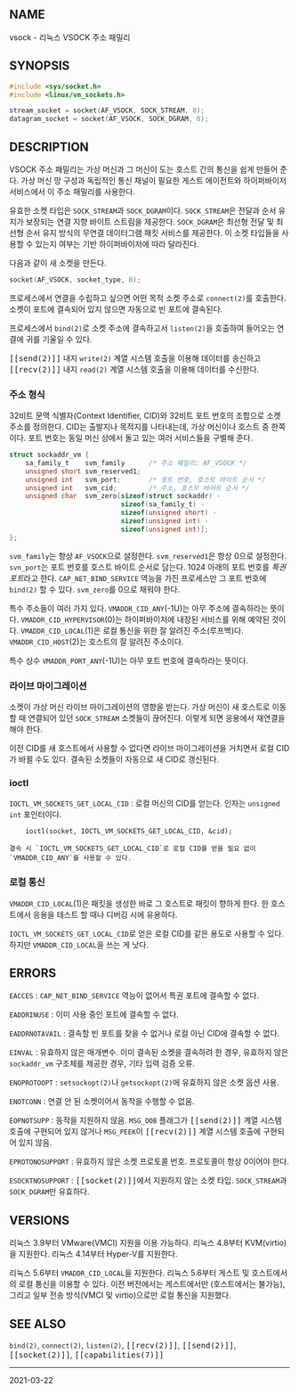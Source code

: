 ## NAME

vsock - 리눅스 VSOCK 주소 패밀리

## SYNOPSIS

```c
#include <sys/socket.h>
#include <linux/vm_sockets.h>

stream_socket = socket(AF_VSOCK, SOCK_STREAM, 0);
datagram_socket = socket(AF_VSOCK, SOCK_DGRAM, 0);
```

## DESCRIPTION

VSOCK 주소 패밀리는 가상 머신과 그 머신이 도는 호스트 간의 통신을 쉽게 만들어 준다. 가상 머신 망 구성과 독립적인 통신 채널이 필요한 게스트 에이전트와 하이퍼바이저 서비스에서 이 주소 패밀리를 사용한다.

유효한 소켓 타입은 `SOCK_STREAM`과 `SOCK_DGRAM`이다. `SOCK_STREAM`은 전달과 순서 유지가 보장되는 연결 지향 바이트 스트림을 제공한다. `SOCK_DGRAM`은 최선형 전달 및 최선형 순서 유지 방식의 무연결 데이터그램 패킷 서비스를 제공한다. 이 소켓 타입들을 사용할 수 있는지 여부는 기반 하이퍼바이저에 따라 달라진다.

다음과 같이 새 소켓을 만든다.

```c
socket(AF_VSOCK, socket_type, 0);
```

프로세스에서 연결을 수립하고 싶으면 어떤 목적 소켓 주소로 `connect(2)`를 호출한다. 소켓이 포트에 결속되어 있지 않으면 자동으로 빈 포트에 결속된다.

프로세스에서 `bind(2)`로 소켓 주소에 결속하고서 `listen(2)`을 호출하여 들어오는 연결에 귀를 기울일 수 있다.

<tt>[[send(2)]]</tt> 내지 `write(2)` 계열 시스템 호출을 이용해 데이터를 송신하고 <tt>[[recv(2)]]</tt> 내지 `read(2)` 계열 시스템 호출을 이용해 데이터를 수신한다.

### 주소 형식

32비트 문맥 식별자(Context Identifier, CID)와 32비트 포트 번호의 조합으로 소켓 주소를 정의한다. CID는 출발지나 목적지를 나타내는데, 가상 머신이나 호스트 중 한쪽이다. 포트 번호는 동일 머신 상에서 돌고 있는 여러 서비스들을 구별해 준다.

```c
struct sockaddr_vm {
	sa_family_t    svm_family      /* 주소 패밀리: AF_VSOCK */
	unsigned short svm_reserved1;
	unsigned int   svm_port;       /* 포트 번호, 호스트 바이트 순서 */
	unsigned int   svm_cid;        /* 주소, 호스트 바이트 순서 */
    unsigned char  svm_zero[sizeof(struct sockaddr) -
                            sizeof(sa_family_t) -
                            sizeof(unsigned short) -
                            sizeof(unsigned int) -
                            sizeof(unsigned int)];
};
```

`svm_family`는 항상 `AF_VSOCK`으로 설정한다. `svm_reserved1`은 항상 0으로 설정한다. `svn_port`는 포트 번호를 호스트 바이트 순서로 담는다. 1024 아래의 포트 번호를 *특권 포트*라고 한다. `CAP_NET_BIND_SERVICE` 역능을 가진 프로세스만 그 포트 번호에 `bind(2)` 할 수 있다. `svm_zero`를 0으로 채워야 한다.

특수 주소들이 여러 가지 있다. `VMADDR_CID_ANY`(-1U)는 아무 주소에 결속하라는 뜻이다. `VMADDR_CID_HYPERVISOR`(0)는 하이퍼바이저에 내장된 서비스를 위해 예약된 것이다. `VMADDR_CID_LOCAL`(1)은 로컬 통신을 위한 잘 알려진 주소(루프백)다. `VMADDR_CID_HOST`(2)는 호스트의 잘 알려진 주소이다.

특수 상수 `VMADDR_PORT_ANY`(-1U)는 아무 포트 번호에 결속하라는 뜻이다.

### 라이브 마이그레이션

소켓이 가상 머신 라이브 마이그레이션의 영향을 받는다. 가상 머신이 새 호스트로 이동할 때 연결되어 있던 `SOCK_STREAM` 소켓들이 끊어진다. 이렇게 되면 응용에서 재연결을 해야 한다.

이전 CID를 새 호스트에서 사용할 수 없다면 라이브 마이그레이션을 거치면서 로컬 CID가 바뀔 수도 있다. 결속된 소켓들이 자동으로 새 CID로 갱신된다.

### ioctl

`IOCTL_VM_SOCKETS_GET_LOCAL_CID`
:   로컬 머신의 CID를 얻는다. 인자는 `unsigned int` 포인터이다.

        ioctl(socket, IOCTL_VM_SOCKETS_GET_LOCAL_CID, &cid);

    결속 시 `IOCTL_VM_SOCKETS_GET_LOCAL_CID`로 로컬 CID를 얻을 필요 없이 `VMADDR_CID_ANY`를 사용할 수 있다.

### 로컬 통신

`VMADDR_CID_LOCAL`(1)은 패킷을 생성한 바로 그 호스트로 패킷이 향하게 한다. 한 호스트에서 응용을 테스트 할 때나 디버깅 시에 유용하다.

`IOCTL_VM_SOCKETS_GET_LOCAL_CID`로 얻은 로컬 CID를 같은 용도로 사용할 수 있다. 하지만 `VMADDR_CID_LOCAL`을 쓰는 게 낫다.

## ERRORS

`EACCES`
:   `CAP_NET_BIND_SERVICE` 역능이 없어서 특권 포트에 결속할 수 없다.

`EADDRINUSE`
:   이미 사용 중인 포트에 결속할 수 없다.

`EADDRNOTAVAIL`
:   결속할 빈 포트를 찾을 수 없거나 로컬 아닌 CID에 결속할 수 없다.

`EINVAL`
:   유효하지 않은 매개변수. 이미 결속된 소켓을 결속하려 한 경우, 유효하지 않은 `sockaddr_vm` 구조체를 제공한 경우, 기타 입력 검증 오류.

`ENOPROTOOPT`
:   `setsockopt(2)`나 `getsockopt(2)`에 유효하지 않은 소켓 옵션 사용.

`ENOTCONN`
:   연결 안 된 소켓이어서 동작을 수행할 수 없음.

`EOPNOTSUPP`
:   동작을 지원하지 않음. `MSG_OOB` 플래그가 <tt>[[send(2)]]</tt> 계열 시스템 호출에 구현되어 있지 않거나 `MSG_PEEK`이 <tt>[[recv(2)]]</tt> 계열 시스템 호출에 구현되어 있지 않음.

`EPROTONOSUPPORT`
:   유효하지 않은 소켓 프로토콜 번호. 프로토콜이 항상 0이어야 한다.

`ESOCKTNOSUPPORT`
:   <tt>[[socket(2)]]</tt>에서 지원하지 않는 소켓 타입. `SOCK_STREAM`과 `SOCK_DGRAM`만 유효하다.

## VERSIONS

리눅스 3.9부터 VMware(VMCI) 지원을 이용 가능하다. 리눅스 4.8부터 KVM(virtio)을 지원한다. 리눅스 4.14부터 Hyper-V를 지원한다.

리눅스 5.6부터 `VMADDR_CID_LOCAL`을 지원한다. 리눅스 5.6부터 게스트 및 호스트에서의 로컬 통신을 이용할 수 있다. 이전 버전에서는 게스트에서만 (호스트에서는 불가능), 그리고 일부 전송 방식(VMCI 및 virtio)으로만 로컬 통신을 지원했다.

## SEE ALSO

`bind(2)`, `connect(2)`, `listen(2)`, <tt>[[recv(2)]]</tt>, <tt>[[send(2)]]</tt>, <tt>[[socket(2)]]</tt>, <tt>[[capabilities(7)]]</tt>

----

2021-03-22
